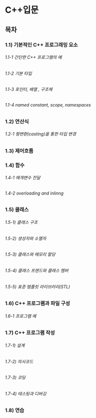 C++입문
===============

## 목차
### 1.1) 기본적인 C++ 프로그래밍 요소
###### 1.1-1 간단한 C++ 프로그램의 예
###### 1.1-2 기본 타입
###### 1.1-3 포인터, 배열 , 구조체
###### 1.1-4 named constant, scope, namespaces

### 1.2) 연산식
###### 1.2-1 형변환(casting)을 통한 타입 변경

### 1.3) 제어흐름

### 1.4) 함수
###### 1.4-1 매개변수 전달
###### 1.4-2 overloading and inlinng

### 1.5) 클래스
###### 1.5-1) 클래스 구조
###### 1.5-2) 생성자와 소멸자
###### 1.5-3) 클래스와 메모리 할당
###### 1.5-4) 클래스 프렌드와 클래스 멤버
###### 1.5-5) 표준 템플릿 라이브러리(STL)

### 1.6) C++ 프로그램과 파일 구성
###### 1.6-1 프로그램 예

### 1.7) C++ 프로그램 작성
###### 1.7-1) 설계
###### 1.7-2) 의사코드
###### 1.7-3) 코딩
###### 1.7-4) 테스팅과 디버깅

### 1.8) 연습
